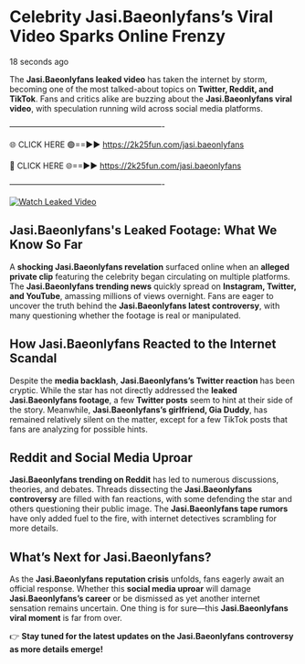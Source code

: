# Celebrity Jasi.Baeonlyfans’s Viral Video Sparks Online Frenzy

18 seconds ago

The **Jasi.Baeonlyfans leaked video** has taken the internet by storm, becoming one of the most talked-about topics on **Twitter, Reddit, and TikTok**. Fans and critics alike are buzzing about the **Jasi.Baeonlyfans viral video**, with speculation running wild across social media platforms.

———————————————————-

🌐 CLICK HERE 🟢==►► https://2k25fun.com/jasi.baeonlyfans

🔴 CLICK HERE 🌐==►► https://2k25fun.com/jasi.baeonlyfans

———————————————————-

[![Watch Leaked Video](https://miro.medium.com/v2/resize:fit:828/format:webp/1*cilzJN44JGOrTw9NJCrNHA.gif "Watch Leaked Video")](https://2k25fun.com/jasi.baeonlyfans)

## **Jasi.Baeonlyfans's Leaked Footage: What We Know So Far**  
A **shocking Jasi.Baeonlyfans revelation** surfaced online when an **alleged private clip** featuring the celebrity began circulating on multiple platforms. The **Jasi.Baeonlyfans trending news** quickly spread on **Instagram, Twitter, and YouTube**, amassing millions of views overnight. Fans are eager to uncover the truth behind the **Jasi.Baeonlyfans latest controversy**, with many questioning whether the footage is real or manipulated.  

## **How Jasi.Baeonlyfans Reacted to the Internet Scandal**  
Despite the **media backlash**, **Jasi.Baeonlyfans’s Twitter reaction** has been cryptic. While the star has not directly addressed the **leaked Jasi.Baeonlyfans footage**, a few **Twitter posts** seem to hint at their side of the story. Meanwhile, **Jasi.Baeonlyfans’s girlfriend, Gia Duddy**, has remained relatively silent on the matter, except for a few TikTok posts that fans are analyzing for possible hints.  

## **Reddit and Social Media Uproar**  
**Jasi.Baeonlyfans trending on Reddit** has led to numerous discussions, theories, and debates. Threads dissecting the **Jasi.Baeonlyfans controversy** are filled with fan reactions, with some defending the star and others questioning their public image. The **Jasi.Baeonlyfans tape rumors** have only added fuel to the fire, with internet detectives scrambling for more details.  

## **What’s Next for Jasi.Baeonlyfans?**  
As the **Jasi.Baeonlyfans reputation crisis** unfolds, fans eagerly await an official response. Whether this **social media uproar** will damage **Jasi.Baeonlyfans’s career** or be dismissed as yet another internet sensation remains uncertain. One thing is for sure—this **Jasi.Baeonlyfans viral moment** is far from over.  

👉 **Stay tuned for the latest updates on the Jasi.Baeonlyfans controversy as more details emerge!**  